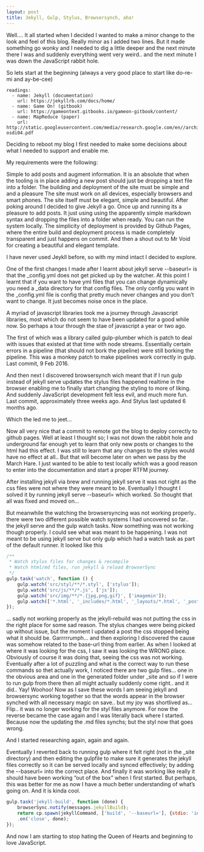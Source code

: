 ```yaml
---
layout: post
title: Jekyll, Gulp, Stylus, Browsersynch, aha!
---
```


Well…. It all started when I decided I wanted to make a minor change to the look and feel of this blog. Really minor as I added two lines. But it made something go wonky and I needed to dig a little deeper and the next minute there I was and suddenly everything went very weird.. and the next minute I was down the JavaScript rabbit hole.

So lets start at the beginning (always a very good place to start like do-re-mi and ay-be-cee)

```
readings:
  - name: Jekyll (documentation)
    url: https://jekyllrb.com/docs/home/
  - name: Game On! (gitbook)
    url: https://gameontext.gitbooks.io/gameon-gitbook/content/
  - name: MapReduce (paper)
    url: http://static.googleusercontent.com/media/research.google.com/en//archive/mapreduce-osdi04.pdf
```
Deciding to reboot my blog I first needed to make some decisions about what I needed to support and enable me.

My requirements were the following:

Simple to add posts and augment information. It is an absolute that when the tooling is in place adding a new post should just be dropping a text file into a folder.
The building and deployment of the site must be simple and and a pleasure
The site must work on all devices, especially browsers and smart phones.
The site itself must be elegant, simple and beautiful.
After poking around I decided to give Jekyll a go. Once up and running its a pleasure to add posts. It just using using the apparently simple markdown syntax and dropping the files into a folder when ready. You can run the system locally. The simplicity of deployment is provided by Github Pages, where the entire build and deployment process is made completely transparent and just happens on commit. And then a shout out to Mr Void for creating a beautiful and elegant template.

I have never used Jeykll before, so with my mind intact I decided to explore.

One of the first changes I made after I learnt about jekyll serve --baseurl= is that the _config.yml does not get picked up by the watcher. At this point I learnt that if you want to have yml files that you can change dynamically you need a _data directory for that config files. The only config you want in the _config.yml file is config that pretty much never changes and you don’t want to change. It just becomes noise once in the place.

A myriad of javascript libraries took me a journey through Javascript libraries, most which do not seem to have been updated for a good while now. So perhaps a tour through the stae of javascript a year or two ago.

The first of which was a library called gulp-plumber which is patch to deal with issues that existed at that time with node streams. Essentially certain errors in a pipeline (that should not bork the pipeline) were still borking the pipeline. This was a monkey patch to make pipelines work correctly in gulp. Last commit, 9 Feb 2016.

And then next I discovered browsersynch wich meant that if I run gulp instead of jekyll serve updates the stylus files happened realtime in the browser enabling me to finally start changing the styling to more of liking. And suddenly JavaScript development felt less evil, and much more fun. Last commit, approximately three weeks ago. And Stylus last updated 6 months ago.

Which the led me to jeet…

Now all very nice that a commit to remote got the blog to deploy correctly to github pages. Well at least I thought so; I was not down the rabbit hole and underground far enough yet to learn that only new posts or changes to the html had this effect. I was still to learn that any changes to the styles would have no effect at all.. But that will become later on when we pass by the March Hare. I just wanted to be able to test locally which was a good reason to enter into the documentation and start a proper RTFM journey.

After installing jekyll via brew and running jekyll serve it was not right as the css files were not where they were meant to be. Eventually I thought I solved it by running jekyll serve --baseurl= which worked. So thought that all was fixed and moved on…

But meanwhile the watching the browsersyncing was not working properly.. there were two different possible watch systems I had uncovered so far.. the jekyll serve and the gulp watch tasks. Now something was not working though properly. I could see what was meant to be happening. I was not meant to be using jekyll serve but only gulp which had a watch task as part of the default runner. It looked like this
```javascript
/**
 * Watch stylus files for changes & recompile
 * Watch html/md files, run jekyll & reload BrowserSync
 */
gulp.task('watch', function () {
	gulp.watch('src/styl/**/*.styl', ['stylus']);
	gulp.watch('src/js/**/*.js', ['js']);
	gulp.watch('src/img/**/*.{jpg,png,gif}', ['imagemin']);
	gulp.watch(['*.html', '_includes/*.html', '_layouts/*.html', '_posts/*'], ['jekyll-rebuild']);
});
```
… sadly not working properly as the jekyll-rebuild was not putting the css in the right place for some sad reason. The stylus changes were being picked up without issue, but the moment I updated a post the css stopped being what it should be. Garrrrrumph… and then exploring I discovered the cause was somehow related to the base-url thing from earlier. As when I looked at where it was looking for the css, I saw it was looking the WRONG place. Obviously of course it was doing that, seeing the css was not working. Eventually after a lot of puzzling and what is the correct way to run these commands so thet actually work, I noticed there are two gulp files… one in the obvious area and one in the generated folder under _site and so if I were to run gulp from there then all might actually suddenly come right.. and it did.. Yay! Woohoo! Now as I save these words I am seeing jekyll and browsersync working together so that the words appear in the browser synched with all necessary magic on save.. but my joy was shortlived as… Flip.. it was no longer working for the styl files anymore. For now the reverse became the case again and I was literally back where I started. Because now the updating the .md files synchs; but the styl now that goes wrong.

And I started researching again, again and again.

Eventually I reverted back to running gulp where it felt right (not in the _site directory) and then editing the gulpfile to make sure it generates the jekyll files correctly so it can be served locally and synced effectively; by adding the --baseurl= into the correct place. And finally it was working like really it should have been working “out of the box” when I first started. But perhaps, this was better for me as now I have a much better understanding of what’s going on. And it is kinda cool.

```javascript
gulp.task('jekyll-build', function (done) {
    browserSync.notify(messages.jekyllBuild);
    return cp.spawn(jekyllCommand, ['build', '--baseurl='], {stdio: 'inherit'})
	.on('close', done);
});
```
And now I am starting to stop hating the Queen of Hearts and beginning to love JavaScript.
